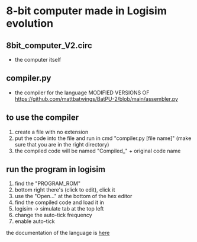 # **8-bit computer made in Logisim evolution**

## 8bit_computer_V2.circ 
- the computer itself

## compiler.py
- the compiler for the language
MODIFIED VERSIONS OF https://github.com/mattbatwings/BatPU-2/blob/main/assembler.py

## to use the compiler
1. create a file with no extension
2. put the code into the file and run in cmd "compiler.py [file name]" (make sure that you are in the right directory)
3. the compiled code will be named "Compiled_" + original code name

## run the program in logisim
1. find the "PROGRAM_ROM"
2. bottom right there's (click to edit), click it
3. use the "Open..." at the bottom of the hex editor
4. find the compiled code and load it in
5. logisim -> simulate tab at the top left
6. change the auto-tick frequency
7. enable auto-tick

the documentation of the language is [here](https://github.com/ThatVeryDumbGuy/8-bit-computer/blob/main/language%20documentation.txt)
